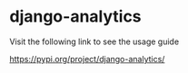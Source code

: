 # django-analytics

Visit the following link to see the usage guide 

https://pypi.org/project/django-analytics/
